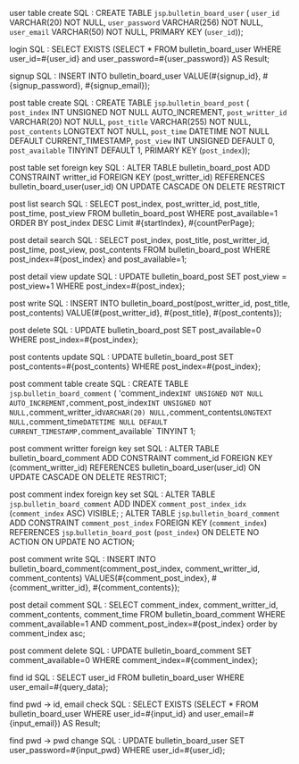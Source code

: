 user table create SQL :
CREATE TABLE `jsp`.`bulletin_board_user` (
  `user_id` VARCHAR(20) NOT NULL,
  `user_password` VARCHAR(256) NOT NULL,
  `user_email` VARCHAR(50) NOT NULL,
  PRIMARY KEY (`user_id`));

login SQL :
SELECT EXISTS (SELECT * FROM bulletin_board_user WHERE user_id=#{user_id} and user_password=#{user_password}) AS Result;

signup SQL :
INSERT INTO bulletin_board_user VALUE(#{signup_id}, #{signup_password}, #{signup_email});

post table create SQL :
CREATE TABLE `jsp`.`bulletin_board_post` (
  `post_index` INT UNSIGNED NOT NULL AUTO_INCREMENT,
  `post_writter_id` VARCHAR(20) NOT NULL,
  `post_title` VARCHAR(255) NOT NULL,
  `post_contents` LONGTEXT NOT NULL,
  `post_time` DATETIME NOT NULL DEFAULT CURRENT_TIMESTAMP,
  `post_view` INT UNSIGNED DEFAULT 0,
  `post_available` TINYINT DEFAULT 1,
  PRIMARY KEY (`post_index`));

post table set foreign key SQL :
ALTER TABLE bulletin_board_post
	ADD CONSTRAINT writter_id
	FOREIGN KEY (post_writter_id)
	REFERENCES bulletin_board_user(user_id)
	ON UPDATE CASCADE
	ON DELETE RESTRICT

post list search SQL :
SELECT post_index, post_writter_id, post_title, post_time, post_view FROM bulletin_board_post WHERE post_available=1 ORDER BY post_index DESC Limit #{startIndex}, #{countPerPage};

post detail search SQL :
SELECT post_index, post_title, post_writter_id, post_time, post_view, post_contents FROM bulletin_board_post WHERE post_index=#{post_index} and post_available=1;

post detail view update SQL :
UPDATE bulletin_board_post SET post_view = post_view+1 WHERE post_index=#{post_index};

post write SQL :
INSERT INTO bulletin_board_post(post_writter_id, post_title, post_contents) VALUE(#{post_writter_id}, #{post_title}, #{post_contents});

post delete SQL :
UPDATE bulletin_board_post SET post_available=0 WHERE post_index=#{post_index};

post contents update SQL :
UPDATE bulletin_board_post SET post_contents=#{post_contents} WHERE post_index=#{post_index};

post comment table create SQL : 
CREATE TABLE `jsp`.`bulletin_board_comment` (
  'comment_index` INT UNSIGNED NOT NULL AUTO_INCREMENT,
  `comment_post_index` INT UNSIGNED NOT NULL,
  `comment_writter_id` VARCHAR(20) NULL,
  `comment_contents` LONGTEXT NULL,
  `comment_time` DATETIME NULL DEFAULT CURRENT_TIMESTAMP,
  `comment_available` TINYINT 1;

post comment writter foreign key set SQL :
ALTER TABLE bulletin_board_comment
	ADD CONSTRAINT comment_id
	FOREIGN KEY (comment_writter_id)
	REFERENCES bulletin_board_user(user_id)
	ON UPDATE CASCADE
	ON DELETE RESTRICT;

post comment index foreign key set SQL :
ALTER TABLE `jsp`.`bulletin_board_comment` 
ADD INDEX `comment_post_index_idx` (`comment_index` ASC) VISIBLE;
;
ALTER TABLE `jsp`.`bulletin_board_comment` 
ADD CONSTRAINT `comment_post_index`
  FOREIGN KEY (`comment_index`)
  REFERENCES `jsp`.`bulletin_board_post` (`post_index`)
  ON DELETE NO ACTION
  ON UPDATE NO ACTION;

post comment write SQL :
INSERT INTO bulletin_board_comment(comment_post_index, comment_writter_id, comment_contents) VALUES(#{comment_post_index}, #{comment_writter_id}, #{comment_contents});

post detail comment SQL :
SELECT comment_index, comment_writter_id, comment_contents, comment_time FROM bulletin_board_comment WHERE comment_available=1 AND comment_post_index=#{post_index} order by comment_index asc;

post comment delete SQL :
UPDATE bulletin_board_comment SET comment_available=0 WHERE comment_index=#{comment_index};

find id SQL :
SELECT user_id FROM bulletin_board_user WHERE user_email=#{query_data};

find pwd -> id, email check SQL :
SELECT EXISTS (SELECT * FROM bulletin_board_user WHERE user_id=#{input_id} and user_email=#{input_email}) AS Result;

find pwd -> pwd change SQL :
UPDATE bulletin_board_user SET user_password=#{input_pwd} WHERE user_id=#{user_id};
